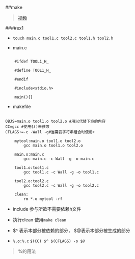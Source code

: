 ##make

>[视频](https://www.bilibili.com/video/BV1hE411N7BK?from=search&seid=16035044015863469012)

####ex1

+ `touch main.c tool1.c tool2.c tool1.h tool2.h`

+ main.c

```main函数

	#ifdef TOOL1_H_
	
	#define TOOL1_H_

	#endif

	#include<stdio.h>

	main(){}

```

+ makefile

```
	
OBJS=main.o tool1.o tool2.o #用以代替下方的内容
CC=gcc #使用$()来获取
CFLAGS+=-c -Wall -g#当需要字符串组合时使用+

	mytool:main.o tool1.o tool2.o
		gcc main.o tool1.o tool2.o

	main.o:main.c
		gcc main.c -c Wall -g -o main.c

	tool1.o:tool1.c
		gcc tool1.c -c Wall -g -o tool1.c

	tool2.o:tool2.c
		gcc tool2.c -c Wall -g -o tool2.c
	
	clean:
		rm *.o mytool -rf

```

+ include 参与所欲不需要依赖h文件

+ 执行clean 使用`make clean`

+ $^ 表示本部分被依赖的部分， $@表示本部分被生成的部分

+ `%.o:%.c`	`$(CC) $^ $(CFLAGS) -o $@`
> %的用法